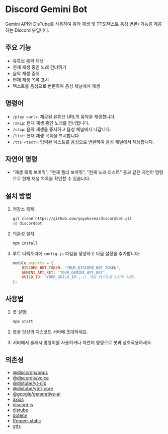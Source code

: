 # Discord Gemini Bot

Gemini API와 DisTube를 사용하여 음악 재생 및 TTS(텍스트 음성 변환) 기능을 제공하는 Discord 봇입니다.

## 주요 기능

- 유튜브 음악 재생
- 현재 재생 중인 노래 건너뛰기
- 음악 재생 중지
- 현재 재생 목록 표시
- 텍스트를 음성으로 변환하여 음성 채널에서 재생

## 명령어

- `/play <url>`: 제공된 유튜브 URL의 음악을 재생합니다.
- `/skip`: 현재 재생 중인 노래를 건너뜁니다.
- `/stop`: 음악 재생을 중지하고 음성 채널에서 나갑니다.
- `/list`: 현재 재생 목록을 표시합니다.
- `/tts <text>`: 입력된 텍스트를 음성으로 변환하여 음성 채널에서 재생합니다.

## 자연어 명령

- "재생 목록 보여줘", "현재 플리 보여줘", "현재 노래 리스트" 등과 같은 자연어 명령으로 현재 재생 목록을 확인할 수 있습니다.

## 설치 방법

1.  저장소 복제:
    ```bash
    git clone https://github.com/yayokorea/discordbot.git
    cd discordbot
    ```

2.  의존성 설치:
    ```bash
    npm install
    ```

3.  루트 디렉토리에 `config.js` 파일을 생성하고 다음 설정을 추가합니다:
    ```javascript
    module.exports = {
        DISCORD_BOT_TOKEN: 'YOUR_DISCORD_BOT_TOKEN',
        GEMINI_API_KEY: 'YOUR_GEMINI_API_KEY',
        GUILD_ID: 'YOUR_GUILD_ID', // 개발 테스트용 (선택 사항)
    };
    ```

## 사용법

1.  봇 실행:
    ```bash
    npm start
    ```

2.  봇을 당신의 디스코드 서버에 초대하세요.

3.  서버에서 슬래시 명령어를 사용하거나 자연어 명령으로 봇과 상호작용하세요.

## 의존성

- [@discordjs/opus](https://www.npmjs.com/package/@discordjs/opus)
- [@discordjs/voice](https://www.npmjs.com/package/@discordjs/voice)
- [@distube/yt-dlp](https://www.npmjs.com/package/@distube/yt-dlp)
- [@distube/ytdl-core](https://www.npmjs.com/package/@distube/ytdl-core)
- [@google/generative-ai](https://www.npmjs.com/package/@google/generative-ai)
- [axios](https://www.npmjs.com/package/axios)
- [discord.js](https://www.npmjs.com/package/discord.js)
- [distube](https://www.npmjs.com/package/distube)
- [dotenv](https://www.npmjs.com/package/dotenv)
- [ffmpeg-static](https://www.npmjs.com/package/ffmpeg-static)
- [gtts](https://www.npmjs.com/package/gtts)